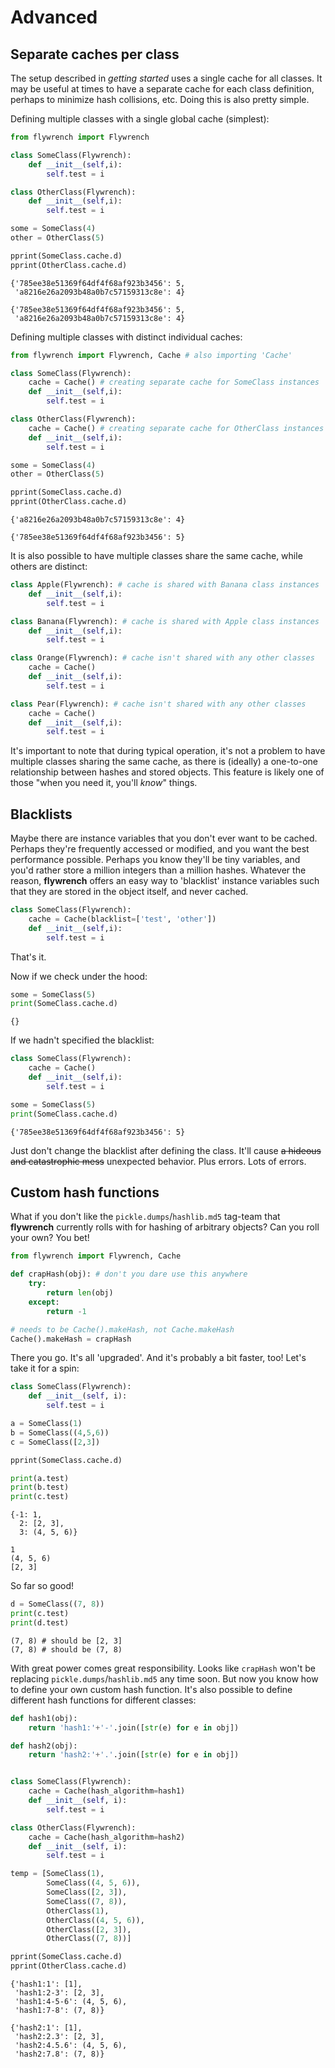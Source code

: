 
# Advanced

## Separate caches per class

The setup described in *getting started* uses a single cache for all classes. It may be useful at times to have a separate cache for each class definition, perhaps to minimize hash collisions, etc. Doing this is also pretty simple.

Defining multiple classes with a single global cache (simplest):

```python
from flywrench import Flywrench

class SomeClass(Flywrench):
    def __init__(self,i):
        self.test = i

class OtherClass(Flywrench):
    def __init__(self,i):
        self.test = i

some = SomeClass(4)
other = OtherClass(5)

pprint(SomeClass.cache.d)
pprint(OtherClass.cache.d)
```
```
{'785ee38e51369f64df4f68af923b3456': 5,
 'a8216e26a2093b48a0b7c57159313c8e': 4}

{'785ee38e51369f64df4f68af923b3456': 5,
 'a8216e26a2093b48a0b7c57159313c8e': 4}
```


Defining multiple classes with distinct individual caches:

```python
from flywrench import Flywrench, Cache # also importing 'Cache'

class SomeClass(Flywrench):
    cache = Cache() # creating separate cache for SomeClass instances
    def __init__(self,i):
        self.test = i

class OtherClass(Flywrench):
    cache = Cache() # creating separate cache for OtherClass instances
    def __init__(self,i):
        self.test = i

some = SomeClass(4)
other = OtherClass(5)

pprint(SomeClass.cache.d)
pprint(OtherClass.cache.d)
```
```
{'a8216e26a2093b48a0b7c57159313c8e': 4}

{'785ee38e51369f64df4f68af923b3456': 5}
```

It is also possible to have multiple classes share the same cache, while others are distinct:

```python
class Apple(Flywrench): # cache is shared with Banana class instances
    def __init__(self,i):
        self.test = i

class Banana(Flywrench): # cache is shared with Apple class instances
    def __init__(self,i):
        self.test = i

class Orange(Flywrench): # cache isn't shared with any other classes
    cache = Cache()
    def __init__(self,i):
        self.test = i

class Pear(Flywrench): # cache isn't shared with any other classes
    cache = Cache()
    def __init__(self,i):
        self.test = i
```

It's important to note that during typical operation, it's not a problem to have multiple classes sharing the same cache, as there is (ideally) a one-to-one relationship between hashes and stored objects. This feature is likely one of those "when you need it, you'll *know*" things.


## Blacklists

Maybe there are instance variables that you don't ever want to be cached. Perhaps they're frequently accessed or modified, and you want the best performance possible. Perhaps you know they'll be tiny variables, and you'd rather store a million integers than a million hashes. Whatever the reason, **flywrench** offers an easy way to 'blacklist' instance variables such that they are stored in the object itself, and never cached.

```python
class SomeClass(Flywrench):
    cache = Cache(blacklist=['test', 'other'])
    def __init__(self,i):
        self.test = i
```

That's it.

Now if we check under the hood:

```python
some = SomeClass(5)
print(SomeClass.cache.d)
```
```
{}
```

If we hadn't specified the blacklist:

```python
class SomeClass(Flywrench):
    cache = Cache()
    def __init__(self,i):
        self.test = i

some = SomeClass(5)
print(SomeClass.cache.d)
```
```
{'785ee38e51369f64df4f68af923b3456': 5}
```

Just don't change the blacklist after defining the class. It'll cause ~~a hideous and catastrophic mess~~ unexpected behavior. Plus errors. Lots of errors.

## Custom hash functions

What if you don't like the `pickle.dumps`/`hashlib.md5` tag-team that **flywrench** currently rolls with for hashing of arbitrary objects? Can you roll your own? You bet!

```python
from flywrench import Flywrench, Cache

def crapHash(obj): # don't you dare use this anywhere
    try:
        return len(obj)
    except:
        return -1

# needs to be Cache().makeHash, not Cache.makeHash
Cache().makeHash = crapHash
```

There you go. It's all 'upgraded'. And it's probably a bit faster, too! Let's take it for a spin:

```python
class SomeClass(Flywrench):
    def __init__(self, i):
        self.test = i

a = SomeClass(1)
b = SomeClass((4,5,6))
c = SomeClass([2,3])

pprint(SomeClass.cache.d)

print(a.test)
print(b.test)
print(c.test)
```
```
{-1: 1,
  2: [2, 3],
  3: (4, 5, 6)}

1
(4, 5, 6)
[2, 3]
```

So far so good!

```python
d = SomeClass((7, 8))
print(c.test)
print(d.test)
```

```
(7, 8) # should be [2, 3]
(7, 8) # should be (7, 8)
```

With great power comes great responsibility. Looks like `crapHash` won't be replacing `pickle.dumps`/`hashlib.md5` any time soon. But now you know how to define your own custom hash function. It's also possible to define different hash functions for different classes:


```python
def hash1(obj):
    return 'hash1:'+'-'.join([str(e) for e in obj])

def hash2(obj):
    return 'hash2:'+'.'.join([str(e) for e in obj])


class SomeClass(Flywrench):
    cache = Cache(hash_algorithm=hash1)
    def __init__(self, i):
        self.test = i

class OtherClass(Flywrench):
    cache = Cache(hash_algorithm=hash2)
    def __init__(self, i):
        self.test = i

temp = [SomeClass(1),
        SomeClass((4, 5, 6)),
        SomeClass([2, 3]),
        SomeClass((7, 8)),
        OtherClass(1),
        OtherClass((4, 5, 6)),
        OtherClass([2, 3]),
        OtherClass((7, 8))]

pprint(SomeClass.cache.d)
pprint(OtherClass.cache.d)
```

```
{'hash1:1': [1],
 'hash1:2-3': [2, 3],
 'hash1:4-5-6': (4, 5, 6),
 'hash1:7-8': (7, 8)}

{'hash2:1': [1],
 'hash2:2.3': [2, 3],
 'hash2:4.5.6': (4, 5, 6),
 'hash2:7.8': (7, 8)}
```
